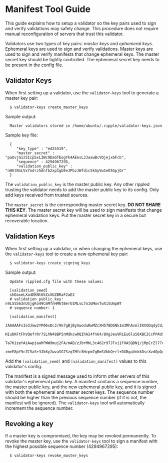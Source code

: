 # Manifest Tool Guide

This guide explains how to setup a validator so the key pairs used to sign and
verify validations may safely change. This procedure does not require manual
reconfiguration of servers that trust this validator.

Validators use two types of key pairs: *master keys* and *ephemeral
keys*. Ephemeral keys are used to sign and verify validations. Master keys are
used to sign and verify manifests that change ephemeral keys. The master secret
key should be tightly controlled. The ephemeral secret key needs to be present
in the config file.

## Validator Keys

When first setting up a validator, use the `validator-keys` tool to generate a
master key pair:

```
  $ validator-keys create_master_keys
```

Sample output:
```
  Master validators stored in /home/ubuntu/.ripple/validator-keys.json
```

Sample key file:
```
  {
     "key_type" : "ed25519",
     "master_secret" : "paUvjG1z51cpSxL3Wc9DaGTEogYk4AEesLJJaawBcVQjejxGFcb",
     "sequence" : 4294967295,
     "validation_public_key" : "nHUtNnLVx7odrz5dnfb2xp1gbEeJPbzJWfdicSkGyVw1eE5GpjQr"
  }
```

The `validation_public_key` is the master public key. Any other rippled trusting
the validator needs to add the master public key to its config. Only add keys
received from trusted sources.

The `master_secret` is the corresponding master secret key. **DO NOT SHARE THIS
KEY**. The master secret key will be used to sign manifests that change
ephemeral validation keys. Put the master secret key in a secure but recoverable
location.

## Validation Keys

When first setting up a validator, or when changing the ephemeral keys, use the
`validator-keys` tool to create a new ephemeral key pair:

```
  $ validator-keys create_signing_keys
```

Sample output:

```
  Update rippled.cfg file with these values:

  [validation_seed]
  shDaxeLXa4EKNt65ZxXUZBRaF2aE2
  # validation_public_key: n9LSS563nUSjgKo49CmMfnHM6tBerU1MLvL7o1GMwvTwXi5UmpWT
  # sequence number: 1

  [validation_manifest]
  JAAAAAFxIe3Jmw2YP06xDcJ/9k7gBjByXwoduRwMZcXH578DGNk1m3MhAvmlIKVGDqdyCU/6
  HIubKFtFhVQefrRr7SLhN48BP5nMdkcwRQIhAI4fn64/8XgJeuVR1Eu6lu50XBC2CcPPAUSf
  Ta7KizeYAiAwpjaahPWW9muj2FA/mAB/zJbrMKL3c462r97JTvi1FHASQDNj/jMpCrZl77r4
  zmeE8pY9cZC5aS+3Jk6y2wvaSG7Szq7Mfc8Hcpm7gBmSVbbQ+rl+DGBgaVnkkDscXvdOpQ4=

```

Add the `[validation_seed]` and `[validation_manifest]` values to this
validator's config.

The manifest is a signed message used to inform other servers of this
validator's ephemeral public key. A manifest contains a sequence number, the
master public key, and the new ephemeral public key, and it is signed with both
the ephemeral and master secret keys.
The sequence number should be higher than the previous sequence number (if it
is not, the manifest will be ignored). The `validator-keys` tool will
automatically increment the sequence number.

## Revoking a key

If a master key is compromised, the key may be revoked permanently. To revoke
the master key, use the `validator-keys` tool to sign a manifest with the
highest possible sequence number (4294967295):

```
  $ validator-keys revoke_master_keys
```
